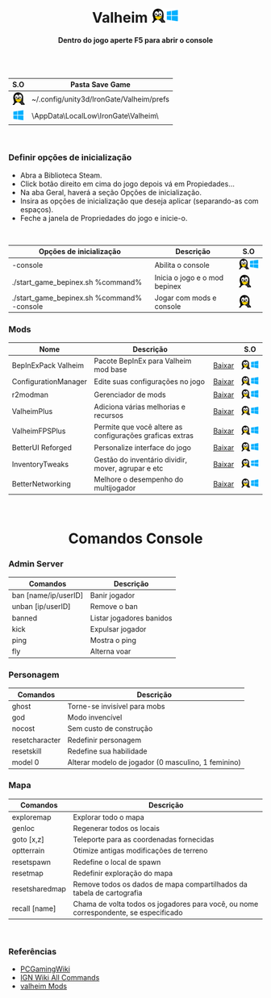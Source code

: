 
<h1 align="center"> Valheim <img width="55" height="" src="/assets/icons/os.png"></h1>
<h4 align="center">Dentro do jogo aperte F5 para abrir o console</h4>
<br>

<br>

 S.O | Pasta Save Game
------------ | -------------  
 <img width="25" height="" src="/assets/icons/linux.png">|~/.config/unity3d/IronGate/Valheim/prefs
<img width="25" height="" src="/assets/icons/windows.png">|\AppData\LocalLow\IronGate\Valheim\


<br>

### Definir opções de inicialização

- Abra a Biblioteca Steam.
- Click botão direito em cima do jogo depois vá em Propiedades...
- Na aba Geral, haverá a seção Opções de inicialização.
- Insira as opções de inicialização que deseja aplicar (separando-as com espaços).
- Feche a janela de Propriedades do jogo e inicie-o.

<br>

Opções de inicialização | Descrição | S.O
------------ | -------------  | -------------  
-console | Abilita o console | <img width="50" height="" src="/assets/icons/os.png">
./start_game_bepinex.sh %command% | Inicia o jogo e o mod bepinex | <img width="25" height="" src="/assets/icons/linux.png">
./start_game_bepinex.sh %command% -console | Jogar com mods e console | <img width="25" height="" src="/assets/icons/linux.png">

### Mods

Nome | Descrição |  | S.O
------------ | -------------  | -------------  | -------------
BepInExPack Valheim | Pacote BepInEx para Valheim mod base | [Baixar](https://valheim.thunderstore.io/package/denikson/BepInExPack_Valheim/) | <img width="50" height="" src="/assets/icons/os.png">
ConfigurationManager | Edite suas configurações no jogo | [Baixar](https://valheim.thunderstore.io/package/cjayride/ConfigurationManager/) | <img width="50" height="" src="/assets/icons/os.png">
r2modman | Gerenciador de mods  | [Baixar](https://valheim.thunderstore.io/package/ebkr/r2modman/) | <img width="50" height="" src="/assets/icons/os.png">
ValheimPlus | Adiciona várias melhorias e recursos | [Baixar](https://valheim.thunderstore.io/package/ValheimPlus/ValheimPlus/) | <img width="50" height="" src="/assets/icons/os.png">
ValheimFPSPlus | Permite que você altere as configurações graficas extras | [Baixar](https://valheim.thunderstore.io/package/KillerGoldFisch/ValheimFPSPlus/) | <img width="50" height="" src="/assets/icons/os.png">
BetterUI Reforged | Personalize interface do jogo | [Baixar](https://valheim.thunderstore.io/package/thedefside/BetterUI_Reforged/) | <img width="50" height="" src="/assets/icons/os.png">
InventoryTweaks | Gestão do inventário dividir, mover, agrupar e etc | [Baixar](https://valheim.thunderstore.io/package/CPCS/MakoMod_InventoryTweaks/) | <img width="50" height="" src="/assets/icons/os.png">
BetterNetworking | Melhore o desempenho do multijogador | [Baixar](https://valheim.thunderstore.io/package/CW_Jesse/BetterNetworking_Valheim/) | <img width="50" height="" src="/assets/icons/os.png">

<br>

<h1 align="center"> Comandos Console </h1>

### Admin Server

Comandos | Descrição
------------ | -------------
ban	[name/ip/userID] | Banir jogador
unban	[ip/userID] | Remove o ban
banned | Listar jogadores banidos
kick   | Expulsar jogador
ping | Mostra o ping
fly | Alterna voar


### Personagem

Comandos | Descrição
------------ | -------------
ghost | Torne-se invisível para mobs
god | Modo invencível
nocost | Sem custo de construção
resetcharacter | Redefinir personagem
resetskill | Redefine sua habilidade
model 0 | Alterar modelo de jogador (0 masculino, 1 feminino)

### Mapa

Comandos | Descrição
------------ | -------------
exploremap | Explorar todo o mapa
genloc | Regenerar todos os locais
goto	[x,z] | Teleporte para as coordenadas fornecidas
optterrain | Otimize antigas modificações de terreno
resetspawn | Redefine o local de spawn
resetmap | Redefinir exploração do mapa
resetsharedmap | Remove todos os dados de mapa compartilhados da tabela de cartografia
recall [name]| Chama de volta todos os jogadores para você, ou nome correspondente, se especificado

<br>

### Referências

- [PCGamingWiki](https://www.pcgamingwiki.com/wiki/Valheim)
- [IGN Wiki All Commands](https://www.ign.com/wikis/valheim/Cheats_and_Codes_List_(Console_Commands))
- [valheim Mods](https://valheim.thunderstore.io/)